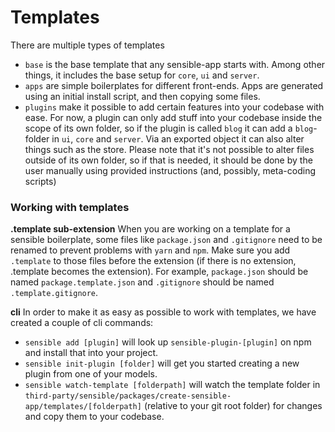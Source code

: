 # Templates

There are multiple types of templates

* `base` is the base template that any sensible-app starts with. Among other things, it includes the base setup for `core`, `ui` and `server`.
* `apps` are simple boilerplates for different front-ends. Apps are generated using an initial install script, and then copying some files.
* `plugins` make it possible to add certain features into your codebase with ease. For now, a plugin can only add stuff into your codebase inside the scope of its own folder, so if the plugin is called `blog` it can add a `blog`-folder in `ui`, `core` and `server`. Via an exported object it can also alter things such as the store. Please note that it's not possible to alter files outside of its own folder, so if that is needed, it should be done by the user manually using provided instructions (and, possibly, meta-coding scripts)

### Working with templates

**.template sub-extension**
When you are working on a template for a sensible boilerplate, some files like `package.json` and `.gitignore` need to be renamed to prevent problems with `yarn` and `npm`. Make sure you add `.template` to those files before the extension (if there is no extension, .template becomes the extension). For example, `package.json` should be named `package.template.json` and `.gitignore` should be named `.template.gitignore`.

**cli**
In order to make it as easy as possible to work with templates, we have created a couple of cli commands:

* `sensible add [plugin]` will look up `sensible-plugin-[plugin]` on npm and install that into your project.
* `sensible init-plugin [folder]` will get you started creating a new plugin from one of your models.
* `sensible watch-template [folderpath]` will watch the template folder in `third-party/sensible/packages/create-sensible-app/templates/[folderpath]` (relative to your git root folder) for changes and copy them to your codebase.
